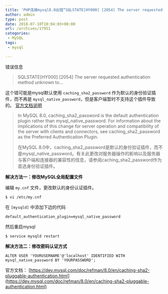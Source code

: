 ```yaml
---
title: 'PHP连接mysql8.0出错“SQLSTATE[HY000] [2054] The server requested authentication method unknown to”的解决办法'
author: admin
type: post
date: 2018-07-10T10:04:03+00:00
url: /archives/17951
categories:
 - MySQL
tags:
 - mysql

---
```

错误信息

> SQLSTATE\[HY000\] \[2054\] The server requested authentication method unknown to…

这个错可能是mysql默认使用 `caching_sha2_password` 作为默认的身份验证插件，而不再是 `mysql_native_password`，但是客户端暂时不支持这个插件导致的。 [官方文档说明](https://dev.mysql.com/doc/refman/8.0/en/caching-sha2-pluggable-authentication.html)

> In MySQL 8.0, caching\_sha2\_password is the default authentication plugin rather than mysql\_native\_password. For information about the implications of this change for server operation and compatibility of the server with clients and connectors, see caching\_sha2\_password as the Preferred Authentication Plugin.
>
> 在MySQL 8.0中，caching\_sha2\_password是默认的身份验证插件，而不是mysql\_native\_password。有关此更改对服务器操作的影响以及服务器与客户端和连接器的兼容性的信息，请参阅caching\_sha2\_password作为首选身份验证插件。

**解决方法一：修改MySQL全局配置文件**

编辑 `my.cnf` 文件，更改默认的身份认证插件。

```lang-bash
$ vi /etc/my.cnf

```

在 `[mysqld]` 中添加下边的代码

```lang-bash
default_authentication_plugin=mysql_native_password

```

然后重启mysql

```lang-bash
$ service mysqld restart

```

**解决方法二：修改密码认证方式**

```
ALTER USER 'YOURUSERNAME'@'localhost' IDENTIFIED WITH mysql_native_password BY 'YOURPASSWORD';
```

官方文档： [https://dev.mysql.com/doc/refman/8.0/en/caching-sha2-pluggable-authentication.html](https://dev.mysql.com/doc/refman/8.0/en/caching-sha2-pluggable-authentication.html)